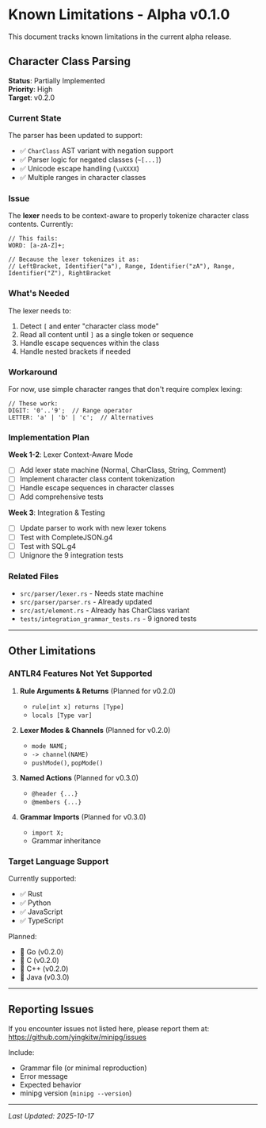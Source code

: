# Known Limitations - Alpha v0.1.0

This document tracks known limitations in the current alpha release.

## Character Class Parsing

**Status**: Partially Implemented  
**Priority**: High  
**Target**: v0.2.0

### Current State

The parser has been updated to support:
- ✅ `CharClass` AST variant with negation support
- ✅ Parser logic for negated classes (`~[...]`)
- ✅ Unicode escape handling (`\uXXXX`)
- ✅ Multiple ranges in character classes

### Issue

The **lexer** needs to be context-aware to properly tokenize character class contents. Currently:

```antlr4
// This fails:
WORD: [a-zA-Z]+;

// Because the lexer tokenizes it as:
// LeftBracket, Identifier("a"), Range, Identifier("zA"), Range, Identifier("Z"), RightBracket
```

### What's Needed

The lexer needs to:
1. Detect `[` and enter "character class mode"
2. Read all content until `]` as a single token or sequence
3. Handle escape sequences within the class
4. Handle nested brackets if needed

### Workaround

For now, use simple character ranges that don't require complex lexing:
```antlr4
// These work:
DIGIT: '0'..'9';  // Range operator
LETTER: 'a' | 'b' | 'c';  // Alternatives
```

### Implementation Plan

**Week 1-2**: Lexer Context-Aware Mode
- [ ] Add lexer state machine (Normal, CharClass, String, Comment)
- [ ] Implement character class content tokenization
- [ ] Handle escape sequences in character classes
- [ ] Add comprehensive tests

**Week 3**: Integration & Testing
- [ ] Update parser to work with new lexer tokens
- [ ] Test with CompleteJSON.g4
- [ ] Test with SQL.g4
- [ ] Unignore the 9 integration tests

### Related Files

- `src/parser/lexer.rs` - Needs state machine
- `src/parser/parser.rs` - Already updated
- `src/ast/element.rs` - Already has CharClass variant
- `tests/integration_grammar_tests.rs` - 9 ignored tests

---

## Other Limitations

### ANTLR4 Features Not Yet Supported

1. **Rule Arguments & Returns** (Planned for v0.2.0)
   - `rule[int x] returns [Type]`
   - `locals [Type var]`

2. **Lexer Modes & Channels** (Planned for v0.2.0)
   - `mode NAME;`
   - `-> channel(NAME)`
   - `pushMode()`, `popMode()`

3. **Named Actions** (Planned for v0.3.0)
   - `@header {...}`
   - `@members {...}`

4. **Grammar Imports** (Planned for v0.3.0)
   - `import X;`
   - Grammar inheritance

### Target Language Support

Currently supported:
- ✅ Rust
- ✅ Python
- ✅ JavaScript
- ✅ TypeScript

Planned:
- 🚧 Go (v0.2.0)
- 🚧 C (v0.2.0)
- 🚧 C++ (v0.2.0)
- 🚧 Java (v0.3.0)

---

## Reporting Issues

If you encounter issues not listed here, please report them at:
https://github.com/yingkitw/minipg/issues

Include:
- Grammar file (or minimal reproduction)
- Error message
- Expected behavior
- minipg version (`minipg --version`)

---

*Last Updated: 2025-10-17*
